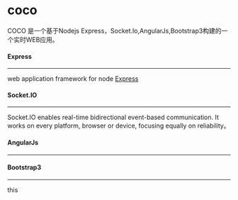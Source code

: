 coco
====
COCO 是一个基于Nodejs Express，Socket.Io,AngularJs,Bootstrap3构建的一个实时WEB应用。

#### Express
----
web application framework for node
 [Express](http://expressjs.com/)

#### Socket.IO
----
Socket.IO enables real-time bidirectional event-based communication. It works on every platform, browser or device, focusing equally on reliability。



#### AngularJs
----


#### Bootstrap3
----
this 

